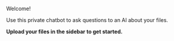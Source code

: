 Welcome!

Use this private chatbot to ask questions to an AI about your files.

**Upload your files in the sidebar to get started.**
